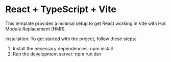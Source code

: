 # React + TypeScript + Vite

This template provides a minimal setup to get React working in Vite with Hot Module Replacement (HMR).

Installation: To get started with the project, follow these steps:

1. Install the necessary dependencies:
   npm install
2. Run the development server:
   npm run dev
